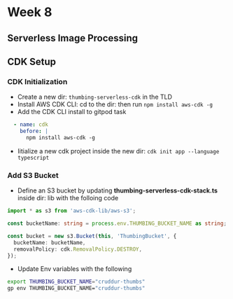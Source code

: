 # Week 8 

## Serverless Image Processing


## CDK Setup

### CDK Initialization
- Create a new dir: `thumbing-serverless-cdk` in the TLD 
- Install AWS CDK CLI: cd to the dir: then run `npm install aws-cdk -g`
- Add the CDK CLI install to gitpod task
```yml
  - name: cdk
    before: |
      npm install aws-cdk -g
  ```    
- Iitialize a new cdk project inside the new dir:
`cdk init app --language typescript`   

### Add S3 Bucket

- Define an S3 bucket by updating **thumbing-serverless-cdk-stack.ts** inside dir: lib with the folloing code
```ts
import * as s3 from 'aws-cdk-lib/aws-s3';

const bucketName: string = process.env.THUMBING_BUCKET_NAME as string;

const bucket = new s3.Bucket(this, 'ThumbingBucket', {
  bucketName: bucketName,
  removalPolicy: cdk.RemovalPolicy.DESTROY,
});
```
- Update Env variables with the following
```bash
export THUMBING_BUCKET_NAME="cruddur-thumbs"
gp env THUMBING_BUCKET_NAME="cruddur-thumbs"
```